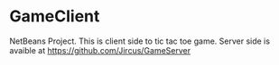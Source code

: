 # GameClient
NetBeans Project.
This is client side to tic tac toe game.
Server side is avaible at https://github.com/Jircus/GameServer

